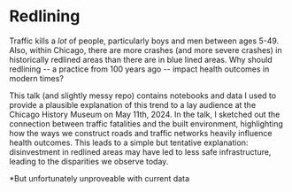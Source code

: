 # Redlining

Traffic kills a _lot_ of people, particularly boys and men between ages 5-49. Also, within Chicago, there
are more crashes (and more severe crashes) in historically redlined areas than there are in blue lined
areas. Why should redlining -- a practice from 100 years ago -- impact health outcomes in modern times?

This talk (and slightly messy repo) contains notebooks and data I used to provide a plausible explanation
of this trend to a lay audience at the Chicago History Museum on May 11th, 2024. In the talk, I sketched
out the connection between traffic fatalities and the built environment, highlighting how the ways we
construct roads and traffic networks heavily influence health outcomes. This leads to a simple but tentative
explanation: disinvestment in redlined areas may have led to less safe infrastructure, leading to the
disparities we observe today.


<p style='fontsize:5px'>*But unfortunately unproveable with current data</p>
